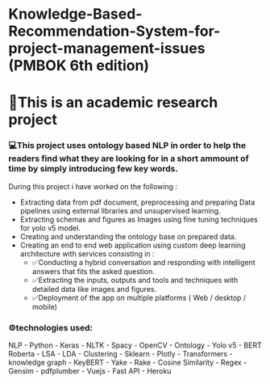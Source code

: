 # Knowledge-Based-Recommendation-System-for-project-management-issues (PMBOK 6th edition)


# 🎯This is an academic research project 
### 💻This project uses ontology based NLP in order to help the readers find what they are looking for in a short ammount of time by simply introducing few key words.
During this project i have worked on the following : <br>
* Extracting data from pdf document, preprocessing and preparing Data pipelines using external libraries and unsupervised learning. <br>
* Extracting schemas and figures as Images using fine tuning techniques for yolo v5 model. <br>
* Creating and understanding the ontology base on prepared data. <br>
* Creating an end to end web application using custom deep learning architecture with services consisting in :<br>
  * ✅Conducting a hybrid conversation and responding with intelligent answers that fits the asked question.
  * ✅Extracting the inputs, outputs and tools and techniques with detailed data like images and figures.
  * ✅Deployment of the app on multiple platforms ( Web / desktop / mobile)

### ⚙️technologies used:
NLP - Python - Keras - NLTK - Spacy - OpenCV - Ontology - Yolo v5 - BERT Roberta - LSA - LDA - Clustering - Sklearn - Plotly - Transformers - knowledge graph - KeyBERT - Yake - Rake - Cosine Similarity - Regex - Gensim - pdfplumber - Vuejs - Fast API - Heroku 
